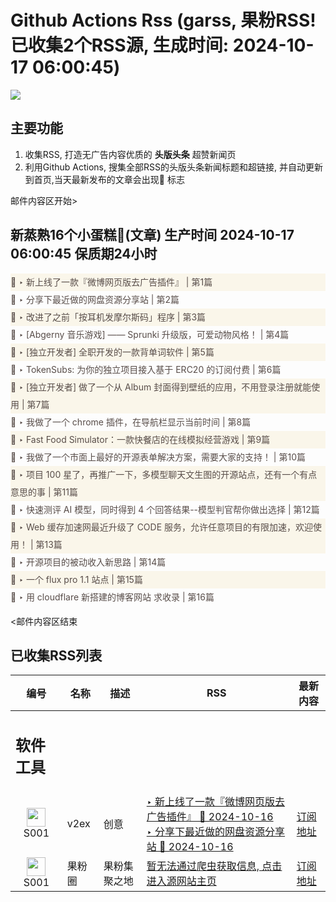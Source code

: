 # Github Actions Rss (garss, 果粉RSS! 已收集2个RSS源, 生成时间: 2024-10-17 06:00:45)

![](https://cdn.jsdelivr.net/gh/xinkeji/garss/_media/ga-rss.png)



## 主要功能
1. 收集RSS, 打造无广告内容优质的 **头版头条** 超赞新闻页
2. 利用Github Actions, 搜集全部RSS的头版头条新闻标题和超链接, 并自动更新到首页,当天最新发布的文章会出现🌈 标志

邮件内容区开始>
<h2>新蒸熟16个小蛋糕🍰(文章) 生产时间 2024-10-17 06:00:45 保质期24小时</h2>

<div style='line-height:3;background-color:#FAF6EA;' ><a href='https://www.v2ex.com/t/1080948#reply8' style="line-height:2;text-decoration:none;display:block;color:#584D49;">🌈 ‣ 新上线了一款『微博网页版去广告插件』 | 第1篇</a></div><div style='line-height:3;' ><a href='https://www.v2ex.com/t/1080982#reply0' style="line-height:2;text-decoration:none;display:block;color:#584D49;">🌈 ‣ 分享下最近做的网盘资源分享站 | 第2篇</a></div><div style='line-height:3;background-color:#FAF6EA;' ><a href='https://www.v2ex.com/t/1080934#reply4' style="line-height:2;text-decoration:none;display:block;color:#584D49;">🌈 ‣ 改进了之前「按耳机发摩尔斯码」程序 | 第3篇</a></div><div style='line-height:3;' ><a href='https://www.v2ex.com/t/1080942#reply0' style="line-height:2;text-decoration:none;display:block;color:#584D49;">🌈 ‣ [Abgerny 音乐游戏] —— Sprunki 升级版，可爱动物风格！ | 第4篇</a></div><div style='line-height:3;background-color:#FAF6EA;' ><a href='https://www.v2ex.com/t/1080655#reply41' style="line-height:2;text-decoration:none;display:block;color:#584D49;">🌈 ‣ [独立开发者] 全职开发的一款背单词软件 | 第5篇</a></div><div style='line-height:3;' ><a href='https://www.v2ex.com/t/1080782#reply20' style="line-height:2;text-decoration:none;display:block;color:#584D49;">🌈 ‣ TokenSubs: 为你的独立项目接入基于 ERC20 的订阅付费 | 第6篇</a></div><div style='line-height:3;background-color:#FAF6EA;' ><a href='https://www.v2ex.com/t/1080929#reply0' style="line-height:2;text-decoration:none;display:block;color:#584D49;">🌈 ‣ [独立开发者] 做了一个从 Album 封面得到壁纸的应用，不用登录注册就能使用 | 第7篇</a></div><div style='line-height:3;' ><a href='https://www.v2ex.com/t/1080816#reply3' style="line-height:2;text-decoration:none;display:block;color:#584D49;">🌈 ‣ 我做了一个 chrome 插件，在导航栏显示当前时间 | 第8篇</a></div><div style='line-height:3;background-color:#FAF6EA;' ><a href='https://www.v2ex.com/t/1080808#reply4' style="line-height:2;text-decoration:none;display:block;color:#584D49;">🌈 ‣ Fast Food Simulator：一款快餐店的在线模拟经营游戏 | 第9篇</a></div><div style='line-height:3;' ><a href='https://www.v2ex.com/t/1080683#reply13' style="line-height:2;text-decoration:none;display:block;color:#584D49;">🌈 ‣ 我做了一个市面上最好的开源表单解决方案，需要大家的支持！ | 第10篇</a></div><div style='line-height:3;background-color:#FAF6EA;' ><a href='https://www.v2ex.com/t/1080679#reply6' style="line-height:2;text-decoration:none;display:block;color:#584D49;">🌈 ‣ 项目 100 星了，再推广一下，多模型聊天文生图的开源站点，还有一个有点意思的事 | 第11篇</a></div><div style='line-height:3;' ><a href='https://www.v2ex.com/t/1080766#reply0' style="line-height:2;text-decoration:none;display:block;color:#584D49;">🌈 ‣ 快速测评 AI 模型，同时得到 4 个回答结果--模型判官帮你做出选择 | 第12篇</a></div><div style='line-height:3;background-color:#FAF6EA;' ><a href='https://www.v2ex.com/t/1080713#reply3' style="line-height:2;text-decoration:none;display:block;color:#584D49;">🌈 ‣ Web 缓存加速网最近升级了 CODE 服务，允许任意项目的有限加速，欢迎使用！ | 第13篇</a></div><div style='line-height:3;' ><a href='https://www.v2ex.com/t/1080722#reply3' style="line-height:2;text-decoration:none;display:block;color:#584D49;">🌈 ‣ 开源项目的被动收入新思路 | 第14篇</a></div><div style='line-height:3;background-color:#FAF6EA;' ><a href='https://www.v2ex.com/t/1080712#reply0' style="line-height:2;text-decoration:none;display:block;color:#584D49;">🌈 ‣ 一个 flux pro 1.1 站点 | 第15篇</a></div><div style='line-height:3;' ><a href='https://www.v2ex.com/t/1080891#reply0' style="line-height:2;text-decoration:none;display:block;color:#584D49;">🌈 ‣ 用 cloudflare 新搭建的博客网站 求收录 | 第16篇</a></div>

<邮件内容区结束

## 已收集RSS列表

| 编号 | 名称 | 描述 | RSS | 最新内容 |
| --- | --- | --- | --- | --- |
| <h2 id="软件工具">软件工具</h2> |  |   |  |  |
| <div id="S001" style="text-align: center;"><img src="https://cdn.jsdelivr.net/gh/zhaoolee/garss/_media/favicon/S001.png" width="30px" style="width:30px;height: auto;"/><br><span>S001</span></div> | v2ex | 创意 | [‣ 新上线了一款『微博网页版去广告插件』 🌈 2024-10-16](https://www.v2ex.com/t/1080948#reply8)<br/>[‣ 分享下最近做的网盘资源分享站 🌈 2024-10-16](https://www.v2ex.com/t/1080982#reply0) | [订阅地址](https://www.v2ex.com/feed/tab/creative.xml) |
| <div id="S001" style="text-align: center;"><img src="https://cdn.jsdelivr.net/gh/zhaoolee/garss/_media/favicon/S001.png" width="30px" style="width:30px;height: auto;"/><br><span>S001</span></div> | 果粉圈 | 果粉集聚之地 | [暂无法通过爬虫获取信息, 点击进入源网站主页](https://g0f.cn) | [订阅地址](https://g0f.cn/rss.xml) |



